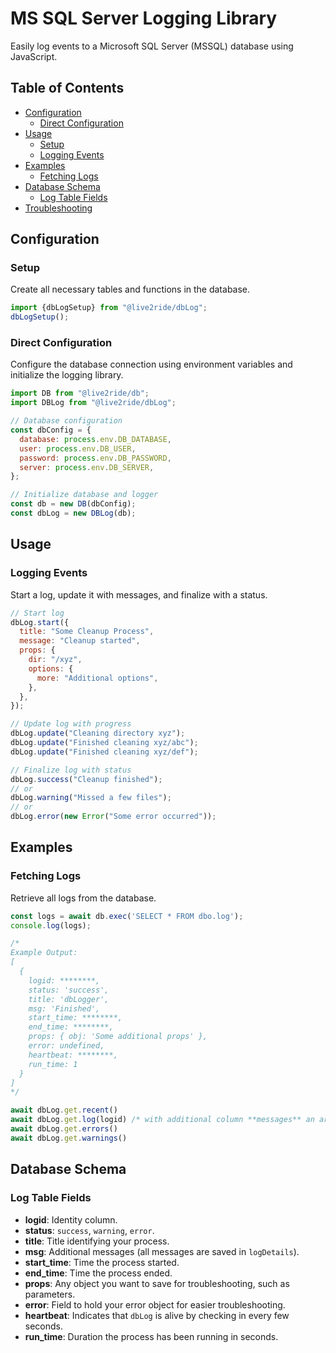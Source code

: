 # MS SQL Server Logging Library

Easily log events to a Microsoft SQL Server (MSSQL) database using JavaScript.

## Table of Contents

- [Configuration](#configuration)
  - [Direct Configuration](#direct-configuration)
- [Usage](#usage)
  - [Setup](#setup)
  - [Logging Events](#logging-events)
- [Examples](#examples)
  - [Fetching Logs](#fetching-logs)
- [Database Schema](#database-schema)
  - [Log Table Fields](#log-table-fields)
- [Troubleshooting](#troubleshooting)

 

## Configuration

### Setup

Create all necessary tables and functions in the database.

```javascript
import {dbLogSetup} from "@live2ride/dbLog";
dbLogSetup();
```

### Direct Configuration

Configure the database connection using environment variables and initialize the logging library.

```javascript
import DB from "@live2ride/db";
import DBLog from "@live2ride/dbLog";

// Database configuration
const dbConfig = {
  database: process.env.DB_DATABASE,
  user: process.env.DB_USER,
  password: process.env.DB_PASSWORD,
  server: process.env.DB_SERVER,
};

// Initialize database and logger
const db = new DB(dbConfig);
const dbLog = new DBLog(db);
```

## Usage


### Logging Events

Start a log, update it with messages, and finalize with a status.

```javascript
// Start log
dbLog.start({
  title: "Some Cleanup Process",
  message: "Cleanup started",
  props: {
    dir: "/xyz",
    options: {
      more: "Additional options",
    },
  },
});

// Update log with progress
dbLog.update("Cleaning directory xyz");
dbLog.update("Finished cleaning xyz/abc");
dbLog.update("Finished cleaning xyz/def");

// Finalize log with status
dbLog.success("Cleanup finished");
// or
dbLog.warning("Missed a few files");
// or
dbLog.error(new Error("Some error occurred"));
```

## Examples

### Fetching Logs

Retrieve all logs from the database.

```javascript
const logs = await db.exec('SELECT * FROM dbo.log');
console.log(logs);

/*
Example Output:
[
  {
    logid: ********,
    status: 'success',
    title: 'dbLogger',
    msg: 'Finished',
    start_time: ********,
    end_time: ********,
    props: { obj: 'Some additional props' },
    error: undefined,
    heartbeat: ********,
    run_time: 1
  }
]
*/
```

 

```javascript
await dbLog.get.recent()
await dbLog.get.log(logid) /* with additional column **messages** an array of logDetails messages  */
await dbLog.get.errors()
await dbLog.get.warnings()
```

## Database Schema

### Log Table Fields

- **logid**: Identity column.
- **status**: `success`, `warning`, `error`.
- **title**: Title identifying your process.
- **msg**: Additional messages (all messages are saved in `logDetails`).
- **start_time**: Time the process started.
- **end_time**: Time the process ended.
- **props**: Any object you want to save for troubleshooting, such as parameters.
- **error**: Field to hold your error object for easier troubleshooting.
- **heartbeat**: Indicates that `dbLog` is alive by checking in every few seconds.
- **run_time**: Duration the process has been running in seconds.

 